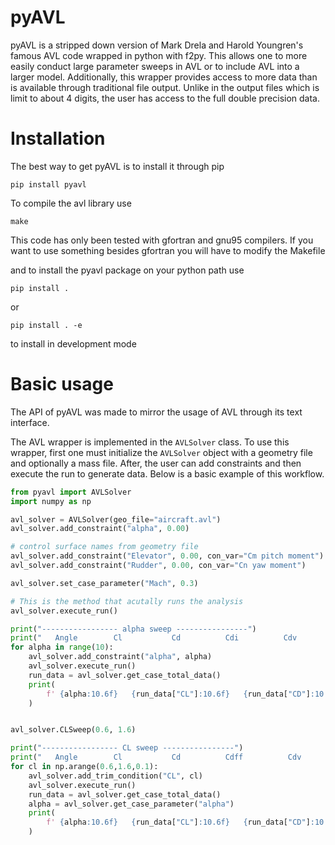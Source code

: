 # pyAVL

pyAVL is a stripped down version of Mark Drela and Harold Youngren's famous AVL code wrapped in python with f2py.
This allows one to more easily conduct large parameter sweeps in AVL or to include AVL into a larger model. 
Additionally, this wrapper provides access to more data than is available through traditional file output. 
Unlike in the output files which is limit to about 4 digits, the user has access to the full double precision data. 

# Installation
The best way to get pyAVL is to install it through pip
```
pip install pyavl
```

To compile the avl library use 
```
make
```
This code has only been tested with gfortran and gnu95 compilers. 
If you want to use something besides gfortran you will have to modify the Makefile


and to install the pyavl package on your python path use 
```
pip install . 
```
or 
```
pip install . -e 
```
to install in development mode 

# Basic usage
The API of pyAVL was made to mirror the usage of AVL through its text interface. 

The AVL wrapper is implemented in the `AVLSolver` class. 
To use this wrapper, first one must initialize the `AVLSolver` object with a geometry file and optionally a mass file. 
After, the user can add constraints and then execute the run to generate data. 
Below is a basic example of this workflow. 
```python
from pyavl import AVLSolver
import numpy as np

avl_solver = AVLSolver(geo_file="aircraft.avl")
avl_solver.add_constraint("alpha", 0.00)

# control surface names from geometry file
avl_solver.add_constraint("Elevator", 0.00, con_var="Cm pitch moment")
avl_solver.add_constraint("Rudder", 0.00, con_var="Cn yaw moment")

avl_solver.set_case_parameter("Mach", 0.3)

# This is the method that acutally runs the analysis
avl_solver.execute_run()

print("----------------- alpha sweep ----------------")
print("   Angle        Cl           Cd          Cdi          Cdv          Cm")
for alpha in range(10):
    avl_solver.add_constraint("alpha", alpha)
    avl_solver.execute_run()
    run_data = avl_solver.get_case_total_data()
    print(
        f' {alpha:10.6f}   {run_data["CL"]:10.6f}   {run_data["CD"]:10.6f}   {run_data["CDi"]:10.6f}   {run_data["CDv"]:10.6f}   {run_data["CM"]:10.6f}'
    )


avl_solver.CLSweep(0.6, 1.6)

print("----------------- CL sweep ----------------")
print("   Angle        Cl           Cd          Cdff          Cdv          Cm")
for cl in np.arange(0.6,1.6,0.1):
    avl_solver.add_trim_condition("CL", cl)
    avl_solver.execute_run()
    run_data = avl_solver.get_case_total_data()
    alpha = avl_solver.get_case_parameter("alpha")
    print(
        f' {alpha:10.6f}   {run_data["CL"]:10.6f}   {run_data["CD"]:10.6f}   {run_data["CDi"]:10.6f}   {run_data["CDv"]:10.6f}   {run_data["CM"]:10.6f}'
    )
```


